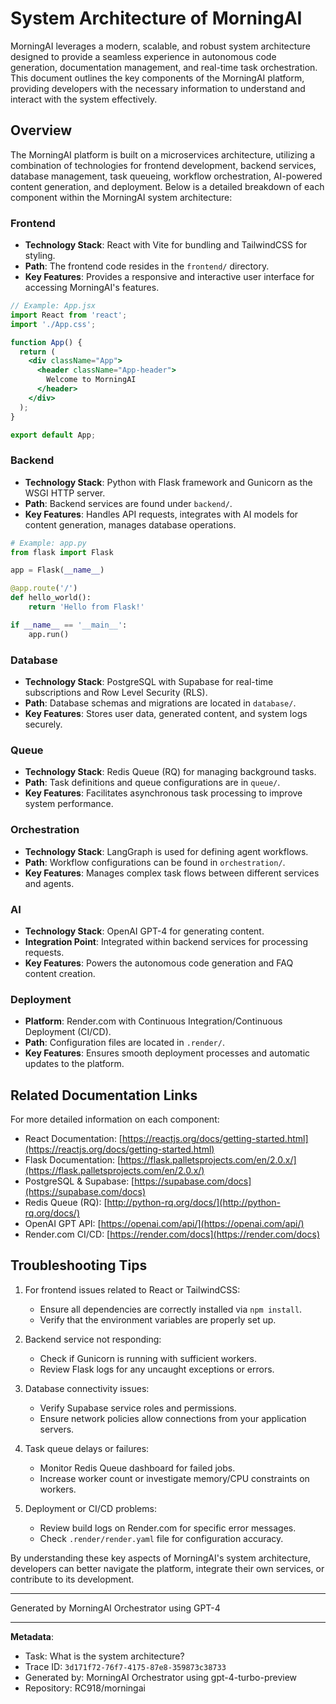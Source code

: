 # System Architecture of MorningAI

MorningAI leverages a modern, scalable, and robust system architecture designed to provide a seamless experience in autonomous code generation, documentation management, and real-time task orchestration. This document outlines the key components of the MorningAI platform, providing developers with the necessary information to understand and interact with the system effectively.

## Overview

The MorningAI platform is built on a microservices architecture, utilizing a combination of technologies for frontend development, backend services, database management, task queueing, workflow orchestration, AI-powered content generation, and deployment. Below is a detailed breakdown of each component within the MorningAI system architecture:

### Frontend

- **Technology Stack**: React with Vite for bundling and TailwindCSS for styling.
- **Path**: The frontend code resides in the `frontend/` directory.
- **Key Features**: Provides a responsive and interactive user interface for accessing MorningAI's features.

```jsx
// Example: App.jsx
import React from 'react';
import './App.css';

function App() {
  return (
    <div className="App">
      <header className="App-header">
        Welcome to MorningAI
      </header>
    </div>
  );
}

export default App;
```

### Backend

- **Technology Stack**: Python with Flask framework and Gunicorn as the WSGI HTTP server.
- **Path**: Backend services are found under `backend/`.
- **Key Features**: Handles API requests, integrates with AI models for content generation, manages database operations.

```python
# Example: app.py
from flask import Flask

app = Flask(__name__)

@app.route('/')
def hello_world():
    return 'Hello from Flask!'

if __name__ == '__main__':
    app.run()
```

### Database

- **Technology Stack**: PostgreSQL with Supabase for real-time subscriptions and Row Level Security (RLS).
- **Path**: Database schemas and migrations are located in `database/`.
- **Key Features**: Stores user data, generated content, and system logs securely.

### Queue

- **Technology Stack**: Redis Queue (RQ) for managing background tasks.
- **Path**: Task definitions and queue configurations are in `queue/`.
- **Key Features**: Facilitates asynchronous task processing to improve system performance.

### Orchestration

- **Technology Stack**: LangGraph is used for defining agent workflows.
- **Path**: Workflow configurations can be found in `orchestration/`.
- **Key Features**: Manages complex task flows between different services and agents.

### AI

- **Technology Stack**: OpenAI GPT-4 for generating content.
- **Integration Point**: Integrated within backend services for processing requests.
- **Key Features**: Powers the autonomous code generation and FAQ content creation.

### Deployment

- **Platform**: Render.com with Continuous Integration/Continuous Deployment (CI/CD).
- **Path**: Configuration files are located in `.render/`.
- **Key Features**: Ensures smooth deployment processes and automatic updates to the platform.

## Related Documentation Links

For more detailed information on each component:
- React Documentation: [https://reactjs.org/docs/getting-started.html](https://reactjs.org/docs/getting-started.html)
- Flask Documentation: [https://flask.palletsprojects.com/en/2.0.x/](https://flask.palletsprojects.com/en/2.0.x/)
- PostgreSQL & Supabase: [https://supabase.com/docs](https://supabase.com/docs)
- Redis Queue (RQ): [http://python-rq.org/docs/](http://python-rq.org/docs/)
- OpenAI GPT API: [https://openai.com/api/](https://openai.com/api/)
- Render.com CI/CD: [https://render.com/docs](https://render.com/docs)

## Troubleshooting Tips

1. For frontend issues related to React or TailwindCSS:
   - Ensure all dependencies are correctly installed via `npm install`.
   - Verify that the environment variables are properly set up.

2. Backend service not responding:
   - Check if Gunicorn is running with sufficient workers.
   - Review Flask logs for any uncaught exceptions or errors.

3. Database connectivity issues:
   - Verify Supabase service roles and permissions.
   - Ensure network policies allow connections from your application servers.

4. Task queue delays or failures:
   - Monitor Redis Queue dashboard for failed jobs.
   - Increase worker count or investigate memory/CPU constraints on workers.

5. Deployment or CI/CD problems:
   - Review build logs on Render.com for specific error messages.
   - Check `.render/render.yaml` file for configuration accuracy.

By understanding these key aspects of MorningAI's system architecture, developers can better navigate the platform, integrate their own services, or contribute to its development.

---
Generated by MorningAI Orchestrator using GPT-4

---

**Metadata**:
- Task: What is the system architecture?
- Trace ID: `3d171f72-76f7-4175-87e8-359873c38733`
- Generated by: MorningAI Orchestrator using gpt-4-turbo-preview
- Repository: RC918/morningai
